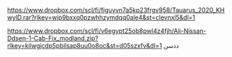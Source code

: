 
https://www.dropbox.com/scl/fi/figuyvn7a5kp23frgv958/Tauarus_2020_KHwylD.rar?rlkey=wip9bxxq0pzwhhzymdqq0ale4&st=clevnxl5&dl=1 

 https://www.dropbox.com/scl/fi/v6egypt25ob8pwl4z4fjh/Ali-Nissan-Ddsen-1-Cab-Fix_modland.zip?rlkey=kilwgjcdp5pbilsap8uu0o8oc&st=d05szxfv&dl=1 ددسن
